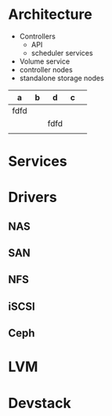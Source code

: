 # Architecture
- Controllers
  - API
  - scheduler services
 - Volume service
  - controller nodes
  - standalone storage nodes

|  a   |  b  |  d   |  c  |     |
| ---- | --- | ---- | --- | --- |
| fdfd |     |      |     |     |
|      |     | fdfd |     |     |
|      |     |      |     |     |

# Services

# Drivers
## NAS
## SAN
## NFS
## iSCSI
## Ceph

# LVM




# Devstack
